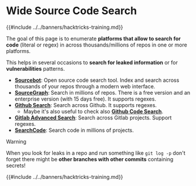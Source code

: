 # Wide Source Code Search

{{#include ../../banners/hacktricks-training.md}}

The goal of this page is to enumerate **platforms that allow to search for code** (literal or regex) in across thousands/millions of repos in one or more platforms.

This helps in several occasions to **search for leaked information** or for **vulnerabilities** patterns.

- [**Sourcebot**](https://www.sourcebot.dev/): Open source code search tool. Index and search across thousands of your repos through a modern web interface.
- [**SourceGraph**](https://sourcegraph.com/search): Search in millions of repos. There is a free version and an enterprise version (with 15 days free). It supports regexes. 
- [**Github Search**](https://github.com/search): Search across Github. It supports regexes.
  - Maybe it's also useful to check also [**Github Code Search**](https://cs.github.com/).
- [**Gitlab Advanced Search**](https://docs.gitlab.com/ee/user/search/advanced_search.html): Search across Gitlab projects. Support regexes.
- [**SearchCode**](https://searchcode.com/): Search code in millions of projects.

> [!WARNING]
> When you look for leaks in a repo and run something like `git log -p` don't forget there might be **other branches with other commits** containing secrets!

{{#include ../../banners/hacktricks-training.md}}



